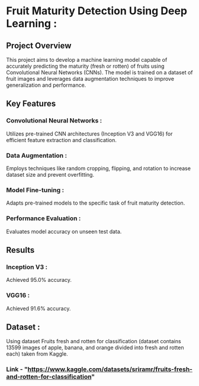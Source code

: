 # Fruit Maturity Detection Using Deep Learning :


## Project Overview 
This project aims to develop a machine learning model capable of accurately predicting the maturity (fresh or rotten) of fruits using Convolutional Neural Networks (CNNs). The model is trained on a dataset of fruit images and leverages data augmentation techniques to improve generalization and performance.


## Key Features
### Convolutional Neural Networks : 
Utilizes pre-trained CNN architectures (Inception V3 and VGG16) for efficient feature extraction and classification.
### Data Augmentation : 
Employs techniques like random cropping, flipping, and rotation to increase dataset size and prevent overfitting.
### Model Fine-tuning : 
Adapts pre-trained models to the specific task of fruit maturity detection.
### Performance Evaluation : 
Evaluates model accuracy on unseen test data.


## Results 
### Inception V3 : 
Achieved 95.0% accuracy.
### VGG16 : 
Achieved 91.6% accuracy.


## Dataset :
Using dataset Fruits fresh and rotten for classification (dataset contains 13599 images of apple, banana, and orange divided into fresh and rotten each) taken from Kaggle.
### Link - "https://www.kaggle.com/datasets/sriramr/fruits-fresh-and-rotten-for-classification"
